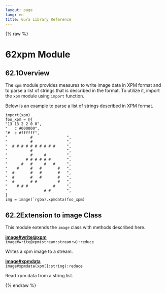 ```yaml
---
layout: page
lang: en
title: Gura Library Reference
---
```


{% raw %}
<h1><span class="caption-index-1">62</span><a name="anchor-62"></a>xpm Module</h1>
<h2><span class="caption-index-2">62.1</span><a name="anchor-62-1"></a>Overview</h2>
<p>
The <code>xpm</code> module provides measures to write image data in XPM format and to parse a list of strings that is described in the format. To utilize it, import the <code>xpm</code> module using <code>import</code> function.
</p>
<p>
Below is an example to parse a list of strings described in XPM format.
</p>
<pre><code>import(xpm)
foo_xpm = @{
"13 13 2 2 0 0",
"   c #000000",
"#  c #ffffff",
"          #               ",
"          #               ",
"  # # # # # # # # # #     ",
"          #               ",
"          #     #         ",
"        # # # # # #       ",
"      #   #     #   #     ",
"    #     #   #       #   ",
"  #       #   #       #   ",
"  #       #   #       #   ",
"  #       # #         #   ",
"    # # #           #     ",
"                # #       ",
}
img = image(`rgba).xpmdata(foo_xpm)
</code></pre>
<h2><span class="caption-index-2">62.2</span><a name="anchor-62-2"></a>Extension to image Class</h2>
<p>
This module extends the <code>image</code> class with methods described here.
</p>
<p>
<div><strong style="text-decoration:underline">image#write@xpm</strong></div>
<div style="margin-bottom:1em"><code>image#write@xpm(stream:stream:w):reduce</code></div>
Writes a xpm image to a stream.
</p>
<p>
<div><strong style="text-decoration:underline">image#xpmdata</strong></div>
<div style="margin-bottom:1em"><code>image#xpmdata(xpm[]:string):reduce</code></div>
Read xpm data from a string list.
</p>
<p />

{% endraw %}
